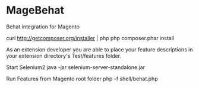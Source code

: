 MageBehat
=========

Behat integration for Magento

curl http://getcomposer.org/installer | php
php composer.phar install

As an extension developer you are able to place your feature descriptions in your extension directory's Test/features folder.

Start Selenium2
java -jar selenium-server-standalone.jar

Run Features from Magento root folder
php -f shell/behat.php